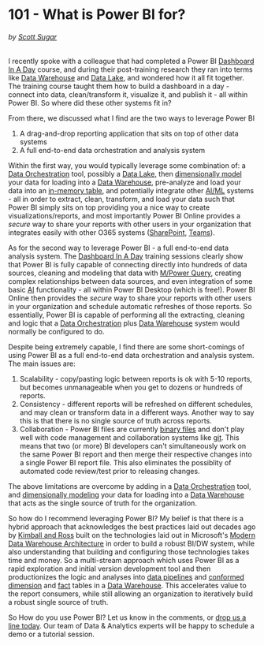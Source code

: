 # 101 - What is Power BI for?
###### by [Scott Sugar](https://linkedin.com/in/scottsugar)

I recently spoke with a colleague that had completed a Power BI [Dashboard In A Day](https://powerbi.microsoft.com/en-us/diad/) course, and during their post-training research they ran into terms like [Data Warehouse](https://azure.microsoft.com/en-us/services/synapse-analytics/) and [Data Lake](https://azure.microsoft.com/en-us/solutions/data-lake/), and wondered how it all fit together.  The training course taught them how to build a dashboard in a day - connect into data, clean/transform it, visualize it, and publish it - all within Power BI.  So where did these other systems fit in?

From there, we discussed what I find are the two ways to leverage Power BI
1. A drag-and-drop reporting application that sits on top of other data systems
2. A full end-to-end data orchestration and analysis system

Within the first way, you would typically leverage some combination of: a [Data Orchestration](https://docs.microsoft.com/en-us/azure/data-factory/introduction) tool, possibly a [Data Lake](https://azure.microsoft.com/en-us/solutions/data-lake/), then [dimensionally model](https://www.kimballgroup.com/data-warehouse-business-intelligence-resources/kimball-techniques/dimensional-modeling-techniques/four-4-step-design-process/) your data for loading into a [Data Warehouse](https://azure.microsoft.com/en-us/services/synapse-analytics/), pre-analyze and load your data into an [in-memory table](https://azure.microsoft.com/en-us/services/analysis-services/), and potentially integrate other [AI/ML](https://azure.microsoft.com/en-us/overview/ai-platform/) systems - all in order to extract, clean, transform, and load your data such that Power BI simply sits on top providing you a nice way to create visualizations/reports, and most importantly Power BI Online provides a *secure* way to share your reports with other users in your organization that integrates easily with other O365 systems ([SharePoint](https://powerbi.microsoft.com/en-us/blog/integrate-power-bi-reports-in-sharepoint-online/), [Teams](https://guyinacube.com/2020/03/03/integrate-power-bi-reports-in-microsoft-teams/)).  

As for the second way to leverage Power BI - a full end-to-end data analysis system. The [Dashboard In A Day](https://powerbi.microsoft.com/en-us/diad/) training sessions clearly show that Power BI is fully capable of connecting directly into hundreds of data sources, cleaning and modeling that data with [M/Power Query](https://docs.microsoft.com/en-us/power-query/power-query-what-is-power-query), creating complex relationships between data sources, and even integration of some basic [AI](https://powerbi.microsoft.com/en-us/blog/power-bi-announces-new-ai-capabilities/) functionality - all within Power BI Desktop (which is free!).  Power BI Online then provides the *secure* way to share your reports with other users in your organization and schedule automatic refreshes of those reports.  So essentially, Power BI is capable of performing all the extracting, cleaning and logic that a [Data Orchestration](https://docs.microsoft.com/en-us/azure/data-factory/introduction) plus [Data Warehouse](https://azure.microsoft.com/en-us/services/synapse-analytics/) system would normally be configured to do.

Despite being extremely capable, I find there are some short-comings of using Power BI as a full end-to-end data orchestration and analysis system.  The main issues are:
1. Scalability - copy/pasting logic between reports is ok with 5-10 reports, but becomes unmanageable when you get to dozens or hundreds of reports.
2. Consistency - different reports will be refreshed on different schedules, and may clean or transform data in a different ways.  Another way to say this is that there is no single source of truth across reports. 
3. Collaboration - Power BI files are currently [binary files](https://ideas.powerbi.com/forums/265200-power-bi-ideas/suggestions/36978934-built-in-git-support-in-powerbi-desktop) and don't play well with code management and collaboration systems like [git](https://git-scm.com/).  This means that two (or more) BI developers can't simultaneously work on the same Power BI report and then merge their respective changes into a single Power BI report file.  This also eliminates the possiblity of automated code review/test prior to releasing changes.

The above limitations are overcome by adding in a [Data Orchestration](https://docs.microsoft.com/en-us/azure/data-factory/introduction) tool, and [dimensionally modeling](https://www.kimballgroup.com/data-warehouse-business-intelligence-resources/kimball-techniques/dimensional-modeling-techniques/four-4-step-design-process/) your data for loading into a [Data Warehouse](https://azure.microsoft.com/en-us/services/synapse-analytics/) that acts as the single source of truth for the organization.

So how do I recommend leveraging Power BI?  My belief is that there is a hybrid approach that acknowledges the best practices laid out decades ago by [Kimball and Ross](https://www.kimballgroup.com/data-warehouse-business-intelligence-resources/books/data-warehouse-dw-toolkit/) built on the technologies laid out in Microsoft's [Modern Data Warehouse Architecture](https://azure.microsoft.com/en-in/solutions/architecture/modern-data-warehouse/) in order to build a robust BI/DW system, while also understanding that building and configuring those technologies takes time and money.  So a multi-stream approach which uses Power BI as a rapid exploration and initial version development tool and then productionizes the logic and analyses into [data pipelines](https://docs.microsoft.com/en-us/azure/data-factory/concepts-pipelines-activities) and [conformed dimension](https://www.kimballgroup.com/2011/06/design-tip-135-conformed-dimensions-as-the-foundation-for-agile-data-warehousing/) and [fact](https://www.kimballgroup.com/2008/11/fact-tables/) tables in a [Data Warehouse](https://azure.microsoft.com/en-us/services/synapse-analytics/).  This accelerates value to the report consumers, while still allowing an organization to iteratively build a robust single source of truth.

So How do you use Power BI?  Let us know in the comments, or [drop us a line today](mailto:cloud@proserveit.com?Subject=I%20Want%20To%20Learn%20More%20About%20Power%20BI%20Solutions). Our team of Data & Analytics experts will be happy to schedule a demo or a tutorial session.